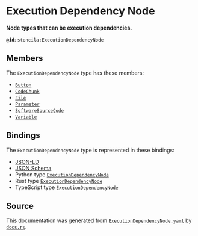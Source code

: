 # Execution Dependency Node

**Node types that can be execution dependencies.**

**`@id`**: `stencila:ExecutionDependencyNode`

## Members

The `ExecutionDependencyNode` type has these members:

- [`Button`](https://github.com/stencila/stencila/blob/main/docs/reference/schema/flow/button.md)
- [`CodeChunk`](https://github.com/stencila/stencila/blob/main/docs/reference/schema/code/code-chunk.md)
- [`File`](https://github.com/stencila/stencila/blob/main/docs/reference/schema/works/file.md)
- [`Parameter`](https://github.com/stencila/stencila/blob/main/docs/reference/schema/flow/parameter.md)
- [`SoftwareSourceCode`](https://github.com/stencila/stencila/blob/main/docs/reference/schema/works/software-source-code.md)
- [`Variable`](https://github.com/stencila/stencila/blob/main/docs/reference/schema/flow/variable.md)

## Bindings

The `ExecutionDependencyNode` type is represented in these bindings:

- [JSON-LD](https://stencila.org/ExecutionDependencyNode.jsonld)
- [JSON Schema](https://stencila.org/ExecutionDependencyNode.schema.json)
- Python type [`ExecutionDependencyNode`](https://github.com/stencila/stencila/blob/main/python/python/stencila/types/execution_dependency_node.py)
- Rust type [`ExecutionDependencyNode`](https://github.com/stencila/stencila/blob/main/rust/schema/src/types/execution_dependency_node.rs)
- TypeScript type [`ExecutionDependencyNode`](https://github.com/stencila/stencila/blob/main/ts/src/types/ExecutionDependencyNode.ts)

## Source

This documentation was generated from [`ExecutionDependencyNode.yaml`](https://github.com/stencila/stencila/blob/main/schema/ExecutionDependencyNode.yaml) by [`docs.rs`](https://github.com/stencila/stencila/blob/main/rust/schema-gen/src/docs.rs).
